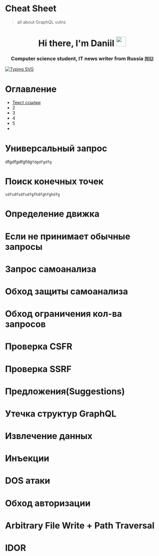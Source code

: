 # Cheat Sheet
> all about GraphQL vulns
<h1 align="center">Hi there, I'm Daniil</a> 
<img src="https://github.com/blackcater/blackcater/raw/main/images/Hi.gif" height="32"/></h1>
<h3 align="center">Computer science student, IT news writer from Russia 🇷🇺</h3>

[![Typing SVG](https://readme-typing-svg.herokuapp.com?color=%2336BCF7&lines=Computer+science+student)](https://git.io/typing-svg)
# Оглавление
- [Текст ссылки](https://github.com/awpmlg/ResearchGraphQL/edit/main/CheatSheet/README.md#%D1%83%D0%BD%D0%B8%D0%B2%D0%B5%D1%80%D1%81%D0%B0%D0%BB%D1%8C%D0%BD%D1%8B%D0%B9-%D0%B7%D0%B0%D0%BF%D1%80%D0%BE%D1%81)
- 2
- 3
- 4
- 5
- 

# Универсальный запрос

dfgdfgdfgfdg`fdgdfgdfg`

# Поиск конечных точек

```
sdfsdfsdfsdfgfhdfghfghdfg
```

# Определение движка

# Если не принимает обычные запросы

# Запрос самоанализа

# Обход защиты самоанализа

# Обход ограничения кол-ва запросов

# Проверка CSFR

# Проверка SSRF

# Предложения(Suggestions)

# Утечка структур GraphQL

# Извлечение данных

# Инъекции

# DOS атаки

# Обход авторизации

# Arbitrary File Write + Path Traversal

# IDOR
